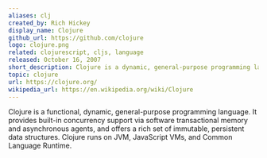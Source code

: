 ```yaml
---
aliases: clj
created_by: Rich Hickey
display_name: Clojure
github_url: https://github.com/clojure
logo: clojure.png
related: clojurescript, cljs, language
released: October 16, 2007
short_description: Clojure is a dynamic, general-purpose programming language.
topic: clojure
url: https://clojure.org/
wikipedia_url: https://en.wikipedia.org/wiki/Clojure
---
```

Clojure is a functional, dynamic, general-purpose programming language. It provides built-in concurrency support via software transactional memory and asynchronous agents, and offers a rich set of immutable, persistent data structures. Clojure runs on JVM, JavaScript VMs, and Common Language Runtime.
